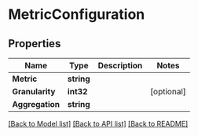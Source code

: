 # MetricConfiguration

## Properties

Name | Type | Description | Notes
------------ | ------------- | ------------- | -------------
**Metric** | **string** |  | 
**Granularity** | **int32** |  | [optional] 
**Aggregation** | **string** |  | 

[[Back to Model list]](../README.md#documentation-for-models) [[Back to API list]](../README.md#documentation-for-api-endpoints) [[Back to README]](../README.md)


